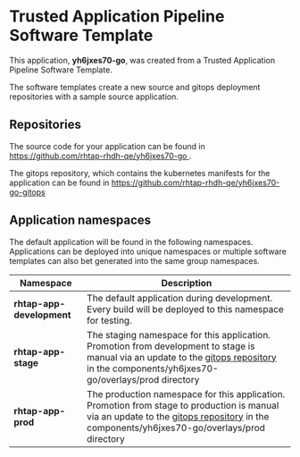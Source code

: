 # Trusted Application Pipeline Software Template

This application, **yh6jxes70-go**, was created from a Trusted Application Pipeline Software Template.

The software templates create a new source and gitops deployment repositories with a sample source application. 

## Repositories

The source code for your application can be found in [https://github.com/rhtap-rhdh-qe/yh6jxes70-go ](https://github.com/rhtap-rhdh-qe/yh6jxes70-go ).
 
The gitops repository, which contains the kubernetes manifests for the application can be found in 
[https://github.com/rhtap-rhdh-qe/yh6jxes70-go-gitops ](https://github.com/rhtap-rhdh-qe/yh6jxes70-go-gitops ) 

## Application namespaces 

The default application will be found in the following namespaces. Applications can be deployed into unique namespaces or multiple software templates can also bet generated into the same group namespaces.  

|  Namespace   |  Description   |  
| -------- | -------- |   
| **rhtap-app-development** | The default application during development. Every build will be deployed to this namespace for testing. | 
| **rhtap-app-stage** | The staging namespace for this application. Promotion from development to stage is manual via an update to the [gitops repository](https://github.com/rhtap-rhdh-qe/yh6jxes70-go-gitops ) in the components/yh6jxes70-go/overlays/prod directory |  
| **rhtap-app-prod** | The production namespace for this application. Promotion from stage to production is manual via an update to the [gitops repository](https://github.com/rhtap-rhdh-qe/yh6jxes70-go-gitops ) in the components/yh6jxes70-go/overlays/prod directory | 